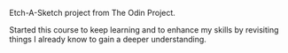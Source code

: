 Etch-A-Sketch project from The Odin Project.

Started this course to keep learning and to enhance my skills by revisiting things I already know to gain a deeper understanding.
